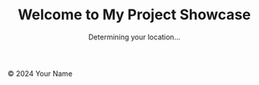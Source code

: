 <!DOCTYPE html>
<html lang="en">
<head>
    <meta charset="UTF-8">
    <meta name="viewport" content="width=device-width, initial-scale=1.0">
    <title>Project Showcase</title>
    <script>
        async function getLocation() {
            try {
                const response = await fetch('https://ipapi.co/json/');
                const data = await response.json();
                document.getElementById('location').textContent = 
                    `You are visiting from ${data.city}, ${data.region}, ${data.country_name}`;
            } catch (error) {
                document.getElementById('location').textContent = 
                    "Unable to fetch your location.";
            }
        }
        window.onload = getLocation;
    </script>
</head>
<body>
    <header>
        <h1>Welcome to My Project Showcase</h1>
        <p id="location">Determining your location...</p>
    </header>
    <main id="projects">
        <!-- Project content goes here -->
    </main>
    <footer>
        <p>&copy; 2024 Your Name</p>
    </footer>
</body>
</html>
